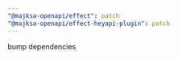 ```yaml
---
"@majksa-openapi/effect": patch
"@majksa-openapi/effect-heyapi-plugin": patch
---
```


bump dependencies

